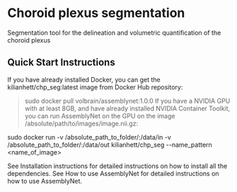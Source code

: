 # Choroid plexus segmentation

Segmentation tool for the delineation and volumetric quantification of the choroid plexus

## Quick Start Instructions
If you have already installed Docker, you can get the kilianhett/chp_seg:latest image from Docker Hub repository:

> sudo docker pull volbrain/assemblynet:1.0.0
If you have a NVIDIA GPU with at least 8GB, and have already installed NVIDIA Container Toolkit, you can run AssemblyNet on the GPU on the image /absolute/path/to/images/image.nii.gz:

sudo docker run -v /absolute_path_to_folder/:/data/in  -v /absolute_path_to_folder/:/data/out kilianhett/chp_seg --name_pattern <name_of_image>

See Installation instructions for detailed instructions on how to install all the dependencies.
See How to use AssemblyNet for detailed instructions on how to use AssemblyNet.
